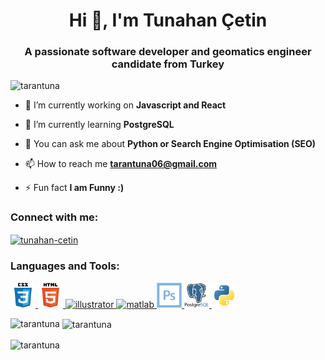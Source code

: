 <h1 align="center">Hi 👋, I'm Tunahan Çetin</h1>
<h3 align="center">A passionate software developer and geomatics engineer candidate from Turkey</h3>

<p align="left"> <img src="https://komarev.com/ghpvc/?username=tarantuna&label=Profile%20views&color=0e75b6&style=flat" alt="tarantuna" /> </p>

- 🔭 I’m currently working on **Javascript and React**

- 🌱 I’m currently learning **PostgreSQL**

- 💬 You can ask me about **Python or Search Engine Optimisation (SEO)**

- 📫 How to reach me **tarantuna06@gmail.com**

- ⚡ Fun fact **I am Funny :)**

<h3 align="left">Connect with me:</h3>
<p align="left">
<a href="https://linkedin.com/in/tunahan-cetin" target="blank"><img align="center" src="https://raw.githubusercontent.com/rahuldkjain/github-profile-readme-generator/master/src/images/icons/Social/linked-in-alt.svg" alt="tunahan-cetin" height="30" width="40" /></a>
</p>

<h3 align="left">Languages and Tools:</h3>
<p align="left"> <a href="https://www.w3schools.com/css/" target="_blank" rel="noreferrer"> <img src="https://raw.githubusercontent.com/devicons/devicon/master/icons/css3/css3-original-wordmark.svg" alt="css3" width="40" height="40"/> </a> <a href="https://www.w3.org/html/" target="_blank" rel="noreferrer"> <img src="https://raw.githubusercontent.com/devicons/devicon/master/icons/html5/html5-original-wordmark.svg" alt="html5" width="40" height="40"/> </a> <a href="https://www.adobe.com/in/products/illustrator.html" target="_blank" rel="noreferrer"> <img src="https://www.vectorlogo.zone/logos/adobe_illustrator/adobe_illustrator-icon.svg" alt="illustrator" width="40" height="40"/> </a> <a href="https://www.mathworks.com/" target="_blank" rel="noreferrer"> <img src="https://upload.wikimedia.org/wikipedia/commons/2/21/Matlab_Logo.png" alt="matlab" width="40" height="40"/> </a> <a href="https://www.photoshop.com/en" target="_blank" rel="noreferrer"> <img src="https://raw.githubusercontent.com/devicons/devicon/master/icons/photoshop/photoshop-line.svg" alt="photoshop" width="40" height="40"/> </a> <a href="https://www.postgresql.org" target="_blank" rel="noreferrer"> <img src="https://raw.githubusercontent.com/devicons/devicon/master/icons/postgresql/postgresql-original-wordmark.svg" alt="postgresql" width="40" height="40"/> </a> <a href="https://www.python.org" target="_blank" rel="noreferrer"> <img src="https://raw.githubusercontent.com/devicons/devicon/master/icons/python/python-original.svg" alt="python" width="40" height="40"/> </a> </p>

<p><img align="left" src="https://github-readme-stats.vercel.app/api/top-langs?username=tarantuna&show_icons=true&locale=en&layout=compact" alt="tarantuna" /></p>

<p>&nbsp;<img align="center" src="https://github-readme-stats.vercel.app/api?username=tarantuna&show_icons=true&locale=en" alt="tarantuna" /></p>

<p><img align="center" src="https://github-readme-streak-stats.herokuapp.com/?user=tarantuna&" alt="tarantuna" /></p>
